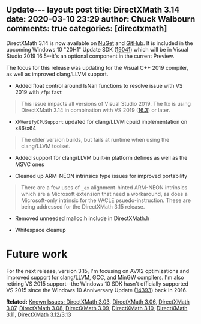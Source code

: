 Update---
layout: post
title: DirectXMath 3.14
date: 2020-03-10 23:29
author: Chuck Walbourn
comments: true
categories: [directxmath]
---

DirectXMath 3.14 is now available on [NuGet](https://www.nuget.org/packages/directxmath/2019.8.23.1) and [GitHub](https://github.com/microsoft/DirectXMath/releases/tag/aug2019). It is included in the upcoming Windows 10 "20H1" Update SDK ([19041](https://blogs.windows.com/windowsdeveloper/2019/12/17/windows-10-sdk-preview-build-19041-available-now/)) which will be in Visual Studio 2019 16.5--it's an optional component in the current Preview.
<!--more-->

The focus for this release was updating for the Visual C++ 2019 compiler, as well as improved clang/LLVM support.

* Added float control around IsNan functions to resolve issue with VS 2019 with ``/fp:fast``

> This issue impacts all versions of Visual Studio 2019. The fix is using DirectXMath 3.14 in combination with VS 2019 ([16.3](https://walbourn.github.io/vs-2019-update-3/)) or later.

* ``XMVerifyCPUSupport`` updated for clang/LLVM cpuid implementation on x86/x64

> The older version builds, but fails at runtime when using the clang/LLVM toolset.

* Added support for clang/LLVM built-in platform defines as well as the MSVC ones

* Cleaned up ARM-NEON intrinsics type issues for improved portability

> There are a few uses of ``_ex`` alignment-hinted ARM-NEON intrinsics which are a Microsoft extension that need a workaround, as does a Microsoft-only intrinsic for the VACLE psuedo-instruction. These are being addressed for the DirectXMath 3.15 release.

* Removed unneeded malloc.h include in DirectXMath.h

* Whitespace cleanup

# Future work

For the next release, version 3.15, I'm focusing on AVX2 optimizations and improved support for clang/LLVM, GCC, and MinGW compilers. I'm also retiring VS 2015 support--the Windows 10 SDK hasn't officially supported VS 2015 since the Windows 10 Anniversary Update ([14393](https://walbourn.github.io/windows-10-anniversary-update-sdk/)) back in 2016.

<b>Related:</b> <a href="https://walbourn.github.io/known-issues-directxmath-3-03/">Known Issues: DirectXMath 3.03</a>, <a href="https://walbourn.github.io/directxmath-3-06/">DirectXMath 3.06</a>, <a href="https://walbourn.github.io/directxmath-3-07/">DirectXMath 3.07</a>, <a href="https://walbourn.github.io/directxmath-3-08/">DirectXMath 3.08</a>, <a href="https://walbourn.github.io/directxmath-3-09/">DirectXMath 3.09</a>, <a href="https://walbourn.github.io/directxmath-3-10/">DirectXMath 3.10</a>, <a href="https://walbourn.github.io/directxmath-3-11/">DirectXMath 3.11</a>, <a href="https://walbourn.github.io/directxmath-3-13/">DirectXMath 3.12/3.13</a>
